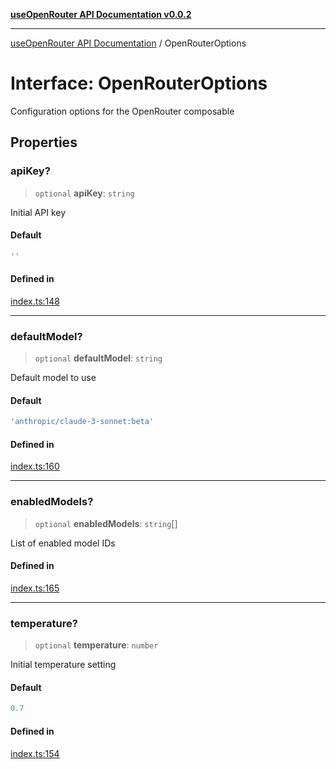 [**useOpenRouter API Documentation v0.0.2**](../README.md)

***

[useOpenRouter API Documentation](../README.md) / OpenRouterOptions

# Interface: OpenRouterOptions

Configuration options for the OpenRouter composable

## Properties

### apiKey?

> `optional` **apiKey**: `string`

Initial API key

#### Default

```ts
''
```

#### Defined in

[index.ts:148](https://github.com/ejfox/vue-use-openrouter/blob/ca594a649d26948288e93486a1640ac59c89695e/src/index.ts#L148)

***

### defaultModel?

> `optional` **defaultModel**: `string`

Default model to use

#### Default

```ts
'anthropic/claude-3-sonnet:beta'
```

#### Defined in

[index.ts:160](https://github.com/ejfox/vue-use-openrouter/blob/ca594a649d26948288e93486a1640ac59c89695e/src/index.ts#L160)

***

### enabledModels?

> `optional` **enabledModels**: `string`[]

List of enabled model IDs

#### Defined in

[index.ts:165](https://github.com/ejfox/vue-use-openrouter/blob/ca594a649d26948288e93486a1640ac59c89695e/src/index.ts#L165)

***

### temperature?

> `optional` **temperature**: `number`

Initial temperature setting

#### Default

```ts
0.7
```

#### Defined in

[index.ts:154](https://github.com/ejfox/vue-use-openrouter/blob/ca594a649d26948288e93486a1640ac59c89695e/src/index.ts#L154)
